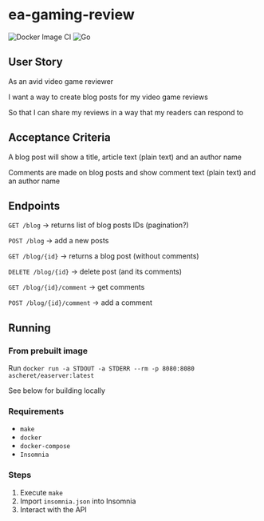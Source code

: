 # ea-gaming-review

![Docker Image CI](https://github.com/aschereT/ea-gaming-review/workflows/Docker%20Image%20CI/badge.svg)
![Go](https://github.com/aschereT/ea-gaming-review/workflows/Go/badge.svg)

## User Story

As an avid video game reviewer 

I want a way to create blog posts for my video game reviews 

So that I can share my reviews in a way that my readers can respond to

## Acceptance Criteria

A blog post will show a title, article text (plain text) and an author name 

Comments are made on blog posts and show comment text (plain text) and an author name 

## Endpoints

`GET /blog` -> returns list of blog posts IDs (pagination?)

`POST /blog` -> add a new posts

`GET /blog/{id}` -> returns a blog post (without comments)

`DELETE /blog/{id}` -> delete post (and its comments)

`GET /blog/{id}/comment` -> get comments

`POST /blog/{id}/comment` -> add a comment

## Running

### From prebuilt image
Run `docker run -a STDOUT -a STDERR --rm -p 8080:8080 ascheret/easerver:latest`

See below for building locally

### Requirements

- `make`
- `docker`
- `docker-compose`
- `Insomnia`

### Steps

1. Execute `make`
2. Import `insomnia.json` into Insomnia
3. Interact with the API